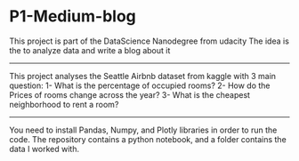 # P1-Medium-blog

This project is part of the DataScience Nanodegree from udacity
The idea is the to analyze data and write a blog about it

------------------------------------------

This project analyses the Seattle Airbnb dataset from kaggle with 3 main question:
1- What is the percentage of occupied rooms?
2- How do the Prices of rooms change across the year?
3- What is the cheapest neighborhood to rent a room?

------------------------------------------

You need to install Pandas, Numpy, and Plotly libraries in order to run the code.
The repository contains a python notebook, and a folder contains the data I worked with.

